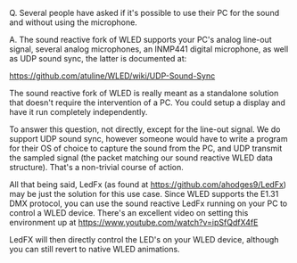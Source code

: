 Q. Several people have asked if it's possible to use their PC for the sound and without using the microphone.

A. The sound reactive fork of WLED supports your PC's analog line-out signal, several analog microphones, an INMP441 digital microphone, as well as UDP sound sync, the latter is documented at:

https://github.com/atuline/WLED/wiki/UDP-Sound-Sync

The sound reactive fork of WLED is really meant as a standalone solution that doesn't require the intervention of a PC. You could setup a display and have it run completely independently.

To answer this question, not directly, except for the line-out signal. We do support UDP sound sync, however someone would have to write a program for their OS of choice to capture the sound from the PC, and UDP transmit the sampled signal (the packet matching our sound reactive WLED data structure). That's a non-trivial course of action.

All that being said, LedFx (as found at https://github.com/ahodges9/LedFx) may be just the solution for this use case. Since WLED supports the E1.31 DMX protocol, you can use the sound reactive LedFx running on your PC to control a WLED device. There's an excellent video on setting this environment up at https://www.youtube.com/watch?v=ipSfQdfX4fE

LedFX will then directly control the LED's on your WLED device, although you can still revert to native WLED animations.